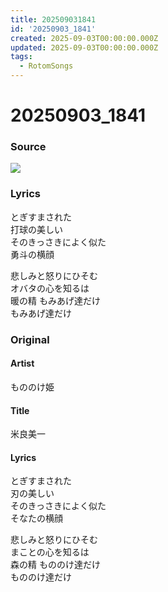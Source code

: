 ```yaml
---
title: 202509031841
id: '20250903_1841'
created: 2025-09-03T00:00:00.000Z
updated: 2025-09-03T00:00:00.000Z
tags:
  - RotomSongs
---
```

# 20250903_1841

### Source

![](https://x.com/Starlystrongest/status/1963175387086942374)

### Lyrics

とぎすまされた  
打球の美しい  
そのきっさきによく似た   
勇斗の横顔  

悲しみと怒りにひそむ   
オバタの心を知るは  
暖の精 もみあげ達だけ   
もみあげ達だけ  

### Original

#### Artist

もののけ姫

#### Title

米良美一

#### Lyrics

とぎすまされた  
刃の美しい  
そのきっさきによく似た  
そなたの横顔  
  
悲しみと怒りにひそむ  
まことの心を知るは  
森の精 もののけ達だけ  
もののけ達だけ  
